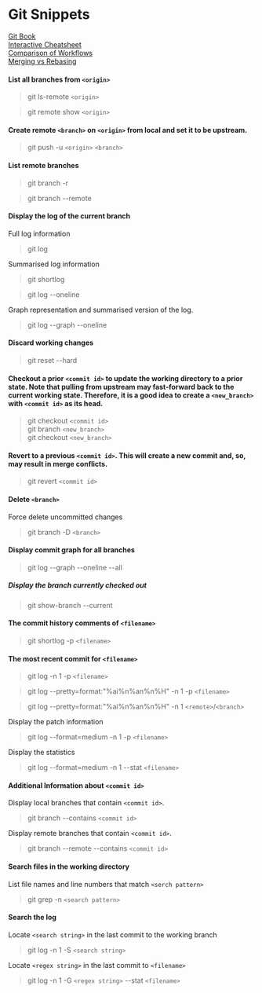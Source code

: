 # Git Snippets
[Git Book](https://git-scm.com/book/en/v2/) <br>
[Interactive Cheatsheet](https://ndpsoftware.com/git-cheatsheet.html) <br>
[Comparison of Workflows](https://www.atlassian.com/git/tutorials/comparing-workflows) <br>
[Merging vs Rebasing](https://www.atlassian.com/git/tutorials/merging-vs-rebasing)

#### List all branches from `<origin>`
> git ls-remote `<origin>`

> git remote show `<origin>`

#### Create remote `<branch>` on `<origin>` from local and set it to be upstream.

> git push -u `<origin>` `<branch>`

#### List remote branches
> git branch -r

> git branch --remote

#### Display the log of the current branch
Full log information
> git log

Summarised log information
> git shortlog

> git log --oneline

Graph representation and summarised version of the log.
> git log --graph --oneline

#### Discard working changes
> git reset --hard

#### Checkout a prior `<commit id>` to update the working directory to a prior state. Note that pulling from upstream may fast-forward back to the current working state. Therefore, it is a good idea to create a `<new_branch>` with `<commit id>` as its head.
> git checkout `<commit id>` <br>
> git branch `<new_branch>` <br>
> git checkout `<new_branch>`

#### Revert to a previous `<commit id>`. This will create a new commit and, so, may result in merge conflicts.
> git revert `<commit id>`

#### Delete `<branch>`
Force delete uncommitted changes
> git branch -D `<branch>`

#### Display commit graph for all branches
> git log --graph --oneline --all

##### Display the branch currently checked out
> git show-branch --current

#### The commit history comments of `<filename>`
> git shortlog -p `<filename>`

#### The most recent commit for `<filename>`
> git log -n 1 -p `<filename>`

> git log --pretty=format:"%ai%n%an%n%H" -n 1 -p `<filename>`

> git log --pretty=format:"%ai%n%an%n%H" -n 1 `<remote>`/`<branch>`

Display the patch information
> git log --format=medium -n 1 -p `<filename>`

Display the statistics
> git log --format=medium -n 1 --stat `<filename>`

#### Additional Information about `<commit id>`
Display local branches that contain `<commit id>`.
> git branch --contains `<commit id>`

Display remote branches that contain `<commit id>`.
> git branch --remote --contains `<commit id>`

#### Search files in the working directory
List file names and line numbers that match `<serch pattern>`
> git grep -n `<search pattern>`

#### Search the log
Locate `<search string>` in the last commit to the working branch
> git log -n 1 -S `<search string>`

Locate `<regex string>` in the last commit to `<filename>`
> git log -n 1 -G `<regex string>` --stat `<filename>`
